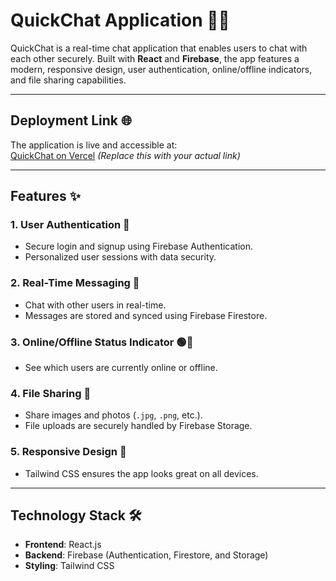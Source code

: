 # QuickChat Application 📱💬  

QuickChat is a real-time chat application that enables users to chat with each other securely. Built with **React** and **Firebase**, the app features a modern, responsive design, user authentication, online/offline indicators, and file sharing capabilities.

---

## Deployment Link 🌐  

The application is live and accessible at:  
[QuickChat on Vercel](https://your-deployment-link.vercel.app/) *(Replace this with your actual link)*  

---

## Features ✨  

### 1. User Authentication 🔐  
- Secure login and signup using Firebase Authentication.  
- Personalized user sessions with data security.  

### 2. Real-Time Messaging 💬  
- Chat with other users in real-time.  
- Messages are stored and synced using Firebase Firestore.  

### 3. Online/Offline Status Indicator 🟢🔴  
- See which users are currently online or offline.  

### 4. File Sharing 📂  
- Share images and photos (`.jpg`, `.png`, etc.).  
- File uploads are securely handled by Firebase Storage.  

### 5. Responsive Design 📱  
- Tailwind CSS ensures the app looks great on all devices.  

---

## Technology Stack 🛠️  

- **Frontend**: React.js  
- **Backend**: Firebase (Authentication, Firestore, and Storage)  
- **Styling**: Tailwind CSS  


